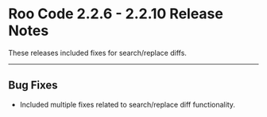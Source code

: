 # Roo Code 2.2.6 - 2.2.10 Release Notes

These releases included fixes for search/replace diffs.

---

## Bug Fixes

*   Included multiple fixes related to search/replace diff functionality.
